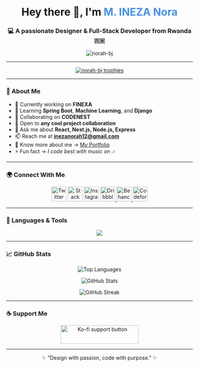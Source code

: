 <!-- 💫 Welcome Section -->
<h1 align="center">Hey there 👋, I'm <span style="color:#4A90E2;">M. INEZA Nora</span></h1>
<h3 align="center">💻 A passionate Designer & Full-Stack Developer from Rwanda 🇷🇼</h3>

<p align="center">
  <img src="https://komarev.com/ghpvc/?username=norah-bj&label=Profile%20views&color=0e75b6&style=flat" alt="norah-bj" />
</p>

---

<!-- 🏆 Badges Section -->
<p align="center">
  <a href="https://github.com/ryo-ma/github-profile-trophy">
    <img src="https://github-profile-trophy.vercel.app/?username=norah-bj&theme=algolia&margin-w=15&margin-h=15" alt="norah-bj trophies" />
  </a>
</p>

---

<!-- 🚀 About Me -->
### 💫 About Me

- 🔭 Currently working on **FINEXA**  
- 🌱 Learning **Spring Boot**, **Machine Learning**, and **Django**  
- 👯 Collaborating on **CODENEST**  
- 🤝 Open to **any cool project collaboration**  
- 💬 Ask me about **React, Nest.js, Node.js, Express**  
- 📫 Reach me at **inezanorah12@gmail.com**  
- 📄 Know more about me → [My Portfolio](https://www.canva.com/design/DAG1UyZYZAE/RpkB00cSGCYjdNR6Si1-1Q/edit)  
- ⚡ Fun fact → *I code best with music on 🎶*

---

<!-- 🌐 Connect Section -->
### 🌍 Connect With Me  

<p align="center">
  <a href="https://twitter.com/inezanorah12" target="_blank"><img src="https://skillicons.dev/icons?i=twitter" height="40" alt="Twitter"/></a>
  <a href="https://stackoverflow.com/users/nora-m-ineza" target="_blank"><img src="https://skillicons.dev/icons?i=stackoverflow" height="40" alt="Stack Overflow"/></a>
  <a href="https://instagram.com/n_o.r.a._h" target="_blank"><img src="https://skillicons.dev/icons?i=instagram" height="40" alt="Instagram"/></a>
  <a href="https://dribbble.com/inezaa" target="_blank">
    <img src="https://skillicons.dev/icons?i=dribbble" height="40" alt="Dribbble"/>
  </a>
  <a href="https://www.behance.net/norahineza" target="_blank">
    <img src="https://skillicons.dev/icons?i=behance" height="40" alt="Behance"/>
  </a>
  <a href="https://codeforces.com/profile/inezanora" target="_blank"><img src="https://cdn.jsdelivr.net/npm/simple-icons@v3/icons/codeforces.svg" height="40" alt="Codeforces"/></a>
</p>

---

<!-- 🛠️ Tools Section -->
### 🧠 Languages & Tools  

<p align="center">
  <img src="https://skillicons.dev/icons?i=html,css,js,ts,react,nextjs,nodejs,express,nestjs,java,spring,python,php,django,mysql,postgresql,mongodb,flutter,androidstudio,figma,xd,ai,ps,blender,git,github,docker,aws,linux" />
</p>

---

<!-- 📊 GitHub Stats -->
### 📈 GitHub Stats  

<p align="center">
  <img src="https://github-readme-stats.vercel.app/api/top-langs?username=norah-bj&show_icons=true&locale=en&layout=compact&theme=tokyonight" alt="Top Languages" />
</p>

<p align="center">
  <img src="https://github-readme-stats.vercel.app/api?username=norah-bj&show_icons=true&theme=tokyonight" alt="GitHub Stats" />
</p>

<p align="center">
  <img src="https://github-readme-streak-stats.herokuapp.com/?user=norah-bj&theme=tokyonight" alt="GitHub Streak" />
</p>

---

<!-- ☕ Support Section -->
### ☕ Support Me  

<p align="center">
  <a href="https://ko-fi.com/noramineza" target="_blank">
    <img src="https://cdn.ko-fi.com/cdn/kofi3.png?v=3" height="50" width="210" alt="Ko-fi support button" />
  </a>
</p>

---

<p align="center">✨ “Design with passion, code with purpose.” ✨</p>

